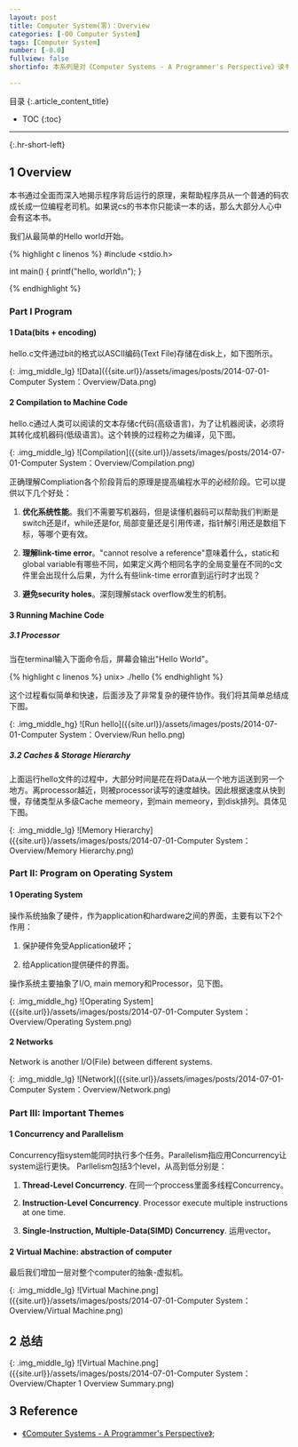 ```yaml
---
layout: post
title: Computer System(零)：Overview 
categories: [-00 Computer System]
tags: [Computer System]
number: [-0.0]
fullview: false
shortinfo: 本系列是对《Computer Systems - A Programmer's Perspective》读书总结，作为计算机科学其他课程的基础。本文是第1篇笔记-概述。

---
```

目录
{:.article_content_title}


* TOC
{:toc}

---
{:.hr-short-left}

## 1 Overview ##

本书通过全面而深入地揭示程序背后运行的原理，来帮助程序员从一个普通的码农成长成一位编程老司机。如果说cs的书本你只能读一本的话，那么大部分人心中会有这本书。

我们从最简单的Hello world开始。

{% highlight c linenos %}
#include <stdio.h>

int main()
{
	printf("hello, world\n");
}

{% endhighlight %} 

### Part I Program ###

#### 1 Data(bits + encoding)  ####

hello.c文件通过bit的格式以ASCII编码(Text File)存储在disk上，如下图所示。

{: .img_middle_lg}
![Data]({{site.url}}/assets/images/posts/2014-07-01-Computer System：Overview/Data.png)

#### 2 Compilation to Machine Code ####

hello.c通过人类可以阅读的文本存储c代码(高级语言)，为了让机器阅读，必须将其转化成机器码(低级语言)。这个转换的过程称之为编译，见下图。

{: .img_middle_lg}
![Compilation]({{site.url}}/assets/images/posts/2014-07-01-Computer System：Overview/Compilation.png)

正确理解Compliation各个阶段背后的原理是提高编程水平的必经阶段。它可以提供以下几个好处：

1. **优化系统性能**。我们不需要写机器码，但是读懂机器码可以帮助我们判断是switch还是if，while还是for, 局部变量还是引用传递，指针解引用还是数组下标，等哪个更有效。

2. **理解link-time error**。"cannot resolve a reference"意味着什么，static和global variable有哪些不同，如果定义两个相同名字的全局变量在不同的c文件里会出现什么后果，为什么有些link-time error直到运行时才出现？

3. **避免security holes**。深刻理解stack overflow发生的机制。

#### 3 Running Machine Code ####

##### 3.1 Processor #####

当在terminal输入下面命令后，屏幕会输出"Hello World"。

{% highlight c linenos %}
unix> ./hello
{% endhighlight %} 

这个过程看似简单和快速，后面涉及了非常复杂的硬件协作。我们将其简单总结成下图。

{: .img_middle_hg}
![Run hello]({{site.url}}/assets/images/posts/2014-07-01-Computer System：Overview/Run hello.png)

##### 3.2 Caches & Storage Hierarchy #####

上面运行hello文件的过程中，大部分时间是花在将Data从一个地方运送到另一个地方。离processor越近，则被processor读写的速度越快。因此根据速度从快到慢，存储类型从多级Cache memeory，到main memeory，到disk排列。具体见下图。

{: .img_middle_lg}
![Memory Hierarchy]({{site.url}}/assets/images/posts/2014-07-01-Computer System：Overview/Memory Hierarchy.png)

### Part II: Program on Operating System ###

#### 1 Operating System ####

操作系统抽象了硬件，作为application和hardware之间的界面，主要有以下2个作用：

1. 保护硬件免受Application破坏；

2. 给Application提供硬件的界面。

操作系统主要抽象了I/O, main memory和Processor，见下图。

{: .img_middle_hg}
![Operating System]({{site.url}}/assets/images/posts/2014-07-01-Computer System：Overview/Operating System.png)

#### 2 Networks ###

Network is another I/O(File) between different systems.

{: .img_middle_lg}
![Network]({{site.url}}/assets/images/posts/2014-07-01-Computer System：Overview/Network.png)

### Part III: Important Themes ###

#### 1 Concurrency and Parallelism ####

Concurrency指system能同时执行多个任务。Parallelism指应用Concurrency让system运行更快。
Parllelism包括3个level，从高到低分别是：

1. **Thread-Level Concurrency**. 在同一个proccess里面多线程Concurrency。

2. **Instruction-Level Concurrency**. Processor execute multiple instructions at one time.

3. **Single-Instruction, Multiple-Data(SIMD) Concurrency**. 运用vector。

#### 2 Virtual Machine: abstraction of computer ####

最后我们增加一层对整个computer的抽象-虚拟机。

{: .img_middle_lg}
![Virtual Machine.png]({{site.url}}/assets/images/posts/2014-07-01-Computer System：Overview/Virtual Machine.png)


## 2 总结 ##

{: .img_middle_lg}
![Virtual Machine.png]({{site.url}}/assets/images/posts/2014-07-01-Computer System：Overview/Chapter 1 Overview Summary.png)

## 3 Reference ##

- [《Computer Systems - A Programmer's Perspective》](https://www.amazon.com/Computer-Systems-Programmers-Perspective-2nd/dp/0136108040);





